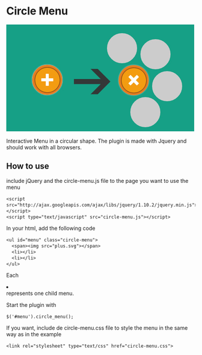 Circle Menu
===========
![Alt text](featured_img.jpg "Optional title")

Interactive Menu in a circular shape.
The plugin is made with Jquery and should work with all browsers.

## How to use
include jQuery and the circle-menu.js file to the page you want to use the menu

    <script src="http://ajax.googleapis.com/ajax/libs/jquery/1.10.2/jquery.min.js"></script>
    <script type="text/javascript" src="circle-menu.js"></script>

In your html, add the following code

    <ul id="menu" class="circle-menu">
      <span><img src="plus.svg"></span>
      <li></li> 
      <li></li> 	
    </ul>
Each <li></li> represents one child menu.

Start the plugin with

    $('#menu').circle_menu();
    
If you want, include de circle-menu.css file to style the menu in the same way as in the example

    <link rel="stylesheet" type="text/css" href="circle-menu.css">
